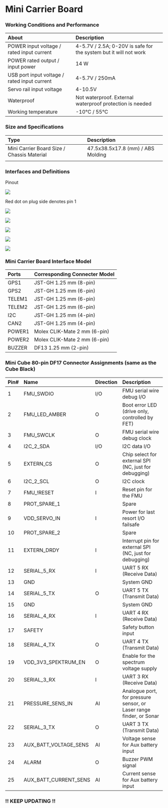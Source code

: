 # Mini Carrier Board

### Working Conditions and Performance

| About | Description |
| :--- | :--- |
| POWER input voltage / rated input current | 4-5.7V / 2.5A; 0-20V is safe for the system but it will not work |
| POWER rated output / input power | 14 W |
| USB port input voltage / rated input current | 4-5.7V / 250mA |
| Servo rail input voltage | 4-10.5V |
| Waterproof | Not waterproof. External waterproof protection is needed |
| Working temperature | -10°C / 55°C |

### Size and Specifications

| Type | Description |
| :--- | :--- |
| Mini Carrier Board Size / Chassis Material | 47.5x38.5x17.8 \(mm\) / ABS Molding |
|  |  |

### Interfaces and Definitions

Pinout

![](../.gitbook/assets/purple-cube-and-mini-carrier-board-1.jpg)

Red dot on plug side denotes pin 1

![](../.gitbook/assets/purple-cube-and-mini-carrier-board-2.jpg)

![](../.gitbook/assets/purple-cube-and-mini-carrier-board-3.jpg)

![](../.gitbook/assets/purple-cube-and-mini-carrier-board-4.jpg)

![](../.gitbook/assets/purple-cube-and-mini-carrier-board-5.jpg)

![](../.gitbook/assets/purple-cube-and-mini-carrier-board-6.jpg)

### Mini Carrier Board Interface Model

| Ports | Corresponding Connecter Model |
| :--- | :--- |
| GPS1 | JST-GH 1.25 mm \(8-pin\) |
| GPS2 | JST-GH 1.25 mm \(6-pin\) |
| TELEM1 | JST-GH 1.25 mm \(6-pin\) |
| TELEM2 | JST-GH 1.25 mm \(6-pin\) |
| I2C | JST-GH 1.25 mm \(4-pin\) |
| CAN2 | JST-GH 1.25 mm \(4-pin\) |
| POWER1 | Molex CLIK-Mate 2 mm \(6-pin\) |
| POWER2 | Molex CLIK-Mate 2 mm \(6-pin\) |
| BUZZER | DF13 1.25 mm \(2-pin\) |

### Mini Cube 80-pin DF17 Connector Assignments \(same as the Cube Black\)

| Pin\# | Name | Direction | Description |
| :--- | :--- | :--- | :--- |
| 1 | FMU\_SWDIO | I/O | FMU serial wire debug I/O |
| 2 | FMU\_LED\_AMBER | O | Boot error LED \(drive only, controlled by FET\) |
| 3 | FMU\_SWCLK | O | FMU serial wire debug clock |
| 4 | I2C\_2\_SDA | I/O | I2C data I/O |
| 5 | EXTERN\_CS | O | Chip select for external SPI \(NC, just for debugging\) |
| 6 | I2C\_2\_SCL | O | I2C clock |
| 7 | FMU\_!RESET | I | Reset pin for the FMU |
| 8 | PROT\_SPARE\_1 |  | Spare |
| 9 | VDD\_SERVO\_IN | I | Power for last resort I/O failsafe |
| 10 | PROT\_SPARE\_2 |  | Spare |
| 11 | EXTERN\_DRDY | I | Interrupt pin for external SPI \(NC, just for debugging\) |
| 12 | SERIAL\_5\_RX | I | UART 5 RX \(Receive Data\) |
| 13 | GND |  | System GND |
| 14 | SERIAL\_5\_TX | O | UART 5 TX \(Transmit Data\) |
| 15 | GND |  | System GND |
| 16 | SERIAL\_4\_RX | I | UART 4 RX \(Receive Data\) |
| 17 | SAFETY |  | Safety button input |
| 18 | SERIAL\_4\_TX | O | UART 4 TX \(Transmit Data\) |
| 19 | VDD\_3V3\_SPEKTRUM\_EN | O | Enable for the spectrum voltage supply |
| 20 | SERIAL\_3\_RX | I | UART 3 RX \(Receive Data\) |
| 21 | PRESSURE\_SENS\_IN | AI | Analogue port, for pressure sensor, or Laser range finder, or Sonar |
| 22 | SERIAL\_3\_TX | O | UART 3 TX \(Transmit Data\) |
| 23 | AUX\_BATT\_VOLTAGE\_SENS | AI | Voltage sense for Aux battery input |
| 24 | ALARM | O | Buzzer PWM signal |
| 25 | AUX\_BATT\_CURRENT\_SENS | AI | Current sense for Aux battery input |

### !! KEEP UPDATING !!

